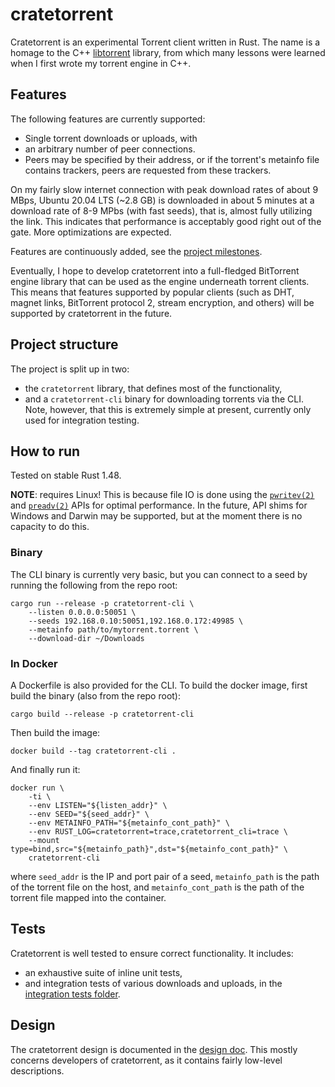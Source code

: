 # cratetorrent

Cratetorrent is an experimental Torrent client written in Rust. The name is a
homage to the C++ [libtorrent](https://github.com/arvidn/libtorrent) library,
from which many lessons were learned when I first wrote my torrent engine in
C++.


## Features

The following features are currently supported:
- Single torrent downloads or uploads, with
- an arbitrary number of peer connections.
- Peers may be specified by their address, or if the torrent's metainfo file
  contains trackers, peers are requested from these trackers.

On my fairly slow internet connection with peak download rates of about 9 MBps,
Ubuntu 20.04 LTS (~2.8 GB) is downloaded in about 5 minutes at a download rate
of 8-9 MPbs (with fast seeds), that is, almost fully utilizing the link. This
indicates that performance is acceptably good right out of the gate. More
optimizations are expected.

Features are continuously added, see the [project
milestones](https://github.com/mandreyel/cratetorrent/issues/26).

Eventually, I hope to develop cratetorrent into a full-fledged BitTorrent engine
library that can be used as the engine underneath torrent clients. This means
that features supported by popular clients (such as DHT, magnet links,
BitTorrent protocol 2, stream encryption, and others) will be supported by
cratetorrent in the future.


## Project structure

The project is split up in two:
- the `cratetorrent` library, that defines most of the functionality,
- and a `cratetorrent-cli` binary for downloading torrents via the CLI. Note,
  however, that this is extremely simple at present, currently only used for
  integration testing.


## How to run

Tested on stable Rust 1.48.

**NOTE**: requires Linux! This is because file IO is done using the
[`pwritev(2)`](https://linux.die.net/man/2/pwritev) and
[`preadv(2)`](https://linux.die.net/man/2/preadv) APIs for optimal performance.
In the future, API shims for Windows and Darwin may be supported, but at the
moment there is no capacity to do this.

### Binary

The CLI binary is currently very basic, but you can connect to a seed by
running the following from the repo root:
```
cargo run --release -p cratetorrent-cli \
    --listen 0.0.0.0:50051 \
    --seeds 192.168.0.10:50051,192.168.0.172:49985 \
    --metainfo path/to/mytorrent.torrent \
    --download-dir ~/Downloads
```

### In Docker

A Dockerfile is also provided for the CLI. To build the docker image, first
  build the binary (also from the repo root):
```
cargo build --release -p cratetorrent-cli
```
Then build the image:
```
docker build --tag cratetorrent-cli .
```
And finally run it:
```
docker run \
    -ti \
    --env LISTEN="${listen_addr}" \
    --env SEED="${seed_addr}" \
    --env METAINFO_PATH="${metainfo_cont_path}" \
    --env RUST_LOG=cratetorrent=trace,cratetorrent_cli=trace \
    --mount type=bind,src="${metainfo_path}",dst="${metainfo_cont_path}" \
    cratetorrent-cli
```
where `seed_addr` is the IP and port pair of a seed, `metainfo_path` is the path
of the torrent file on the host, and `metainfo_cont_path` is the
path of the torrent file mapped into the container.


## Tests

Cratetorrent is well tested to ensure correct functionality. It includes:
- an exhaustive suite of inline unit tests,
- and integration tests of various downloads and uploads, in the [integration
tests folder](tests).


## Design

The cratetorrent design is documented in the [design doc](DESIGN.md). This
mostly concerns developers of cratetorrent, as it contains fairly low-level
descriptions.
